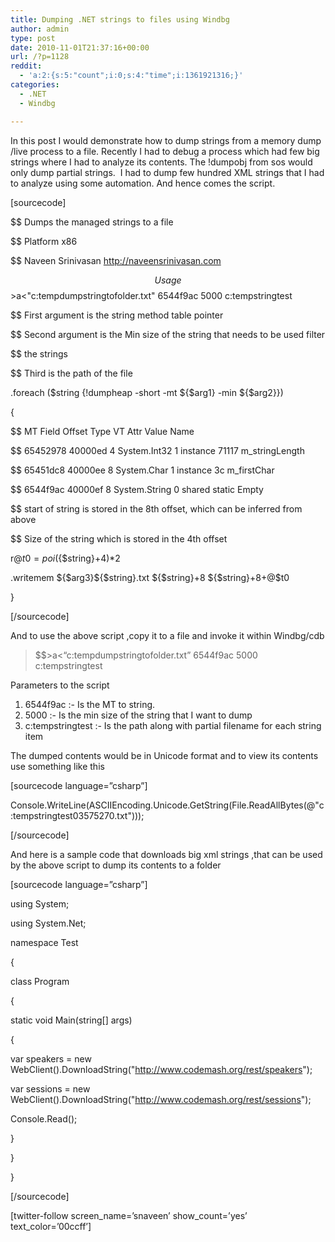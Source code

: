 ```yaml
---
title: Dumping .NET strings to files using Windbg
author: admin
type: post
date: 2010-11-01T21:37:16+00:00
url: /?p=1128
reddit:
  - 'a:2:{s:5:"count";i:0;s:4:"time";i:1361921316;}'
categories:
  - .NET
  - Windbg

---
```

In this post I would demonstrate how to dump strings from a memory dump /live process to a file. Recently I had to debug a process which had few big strings where I had to analyze its contents. The !dumpobj from sos would only dump partial strings.  I had to dump few hundred XML strings that I had to analyze using some automation. And hence comes the script.

[sourcecode]
  
$$ Dumps the managed strings to a file
  
$$ Platform x86
  
$$ Naveen Srinivasan http://naveensrinivasan.com
  
$$ Usage $$>a<"c:tempdumpstringtofolder.txt" 6544f9ac 5000 c:tempstringtest
  
$$ First argument is the string method table pointer
  
$$ Second argument is the Min size of the string that needs to be used filter
  
$$ the strings
  
$$ Third is the path of the file
  
.foreach ($string {!dumpheap -short -mt ${$arg1} -min ${$arg2}})
  
{ 

$$ MT Field Offset Type VT Attr Value Name
    
$$ 65452978 40000ed 4 System.Int32 1 instance 71117 m_stringLength
    
$$ 65451dc8 40000ee 8 System.Char 1 instance 3c m_firstChar
    
$$ 6544f9ac 40000ef 8 System.String 0 shared static Empty

$$ start of string is stored in the 8th offset, which can be inferred from above
    
$$ Size of the string which is stored in the 4th offset
    
r@$t0= poi(${$string}+4)*2
    
.writemem ${$arg3}${$string}.txt ${$string}+8 ${$string}+8+@$t0
  
}
  
[/sourcecode]

And to use the above script ,copy it to a file and invoke it within Windbg/cdb

> $$>a<&#8220;c:tempdumpstringtofolder.txt&#8221; 6544f9ac 5000 c:tempstringtest

Parameters to the script

  1. 6544f9ac :- Is the MT to string.
  2. 5000 :- Is the min size of the string that I want to dump
  3. c:tempstringtest :- Is the path along with partial filename for each string item

The dumped contents would be in Unicode format and to view its contents use something like this

[sourcecode language=&#8221;csharp&#8221;]

Console.WriteLine(ASCIIEncoding.Unicode.GetString(File.ReadAllBytes(@"c:tempstringtest03575270.txt")));

[/sourcecode]

And here is a sample code that downloads big xml strings ,that can be used by the above script to dump its contents to a folder

[sourcecode language=&#8221;csharp&#8221;]

using System;
  
using System.Net;
  
namespace Test
  
{
      
class Program
      
{
          
static void Main(string[] args)
          
{
              
var speakers = new WebClient().DownloadString("http://www.codemash.org/rest/speakers");
              
var sessions = new WebClient().DownloadString("http://www.codemash.org/rest/sessions");
              
Console.Read();
          
}
      
}
  
}
  
[/sourcecode]

[twitter-follow screen\_name=&#8217;snaveen&#8217; show\_count=&#8217;yes&#8217; text_color=&#8217;00ccff&#8217;]</pre>